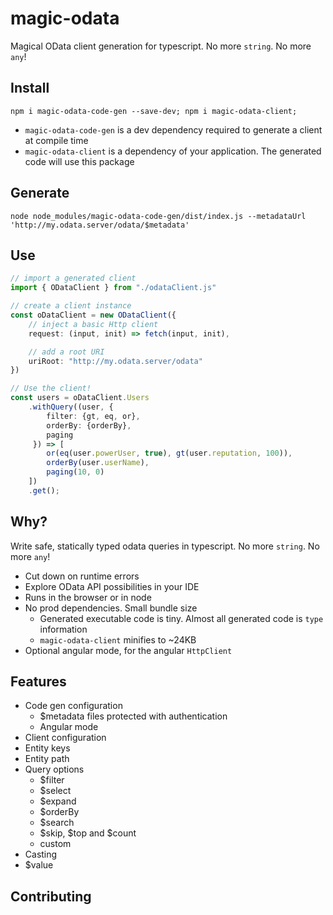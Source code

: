 # magic-odata
Magical OData client generation for typescript. No more `string`. No more `any`!

## Install

`npm i magic-odata-code-gen --save-dev; npm i magic-odata-client;`

 * `magic-odata-code-gen` is a dev dependency required to generate a client at compile time
 * `magic-odata-client` is a dependency of your application. The generated code will use this package

## Generate

`node node_modules/magic-odata-code-gen/dist/index.js --metadataUrl 'http://my.odata.server/odata/$metadata'`

## Use

```typescript
// import a generated client
import { ODataClient } from "./odataClient.js"

// create a client instance
const oDataClient = new ODataClient({
    // inject a basic Http client
    request: (input, init) => fetch(input, init),

    // add a root URI
    uriRoot: "http://my.odata.server/odata"
})

// Use the client!
const users = oDataClient.Users
    .withQuery((user, {
        filter: {gt, eq, or}, 
        orderBy: {orderBy}, 
        paging
     }) => [ 
        or(eq(user.powerUser, true), gt(user.reputation, 100)),
        orderBy(user.userName),
        paging(10, 0)
    ])
    .get(); 
```

## Why?

Write safe, statically typed odata queries in typescript. No more `string`. No more `any`!

 * Cut down on runtime errors
 * Explore OData API possibilities in your IDE
 * Runs in the browser or in node
 * No prod dependencies. Small bundle size
    * Generated executable code is tiny. Almost all generated code is `type` information
    * `magic-odata-client` minifies to ~24KB
 * Optional angular mode, for the angular `HttpClient`

## Features

 * Code gen configuration
    * $metadata files protected with authentication
    * Angular mode
 * Client configuration
 * Entity keys
 * Entity path
 * Query options
    * $filter
    * $select
    * $expand
    * $orderBy
    * $search
    * $skip, $top and $count
    * custom
 * Casting
 * $value

## Contributing